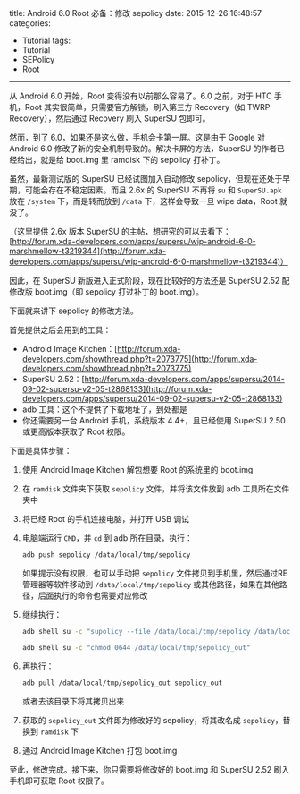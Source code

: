 title: Android 6.0 Root 必备：修改 sepolicy
date: 2015-12-26 16:48:57
categories:
- Tutorial
tags:
- Tutorial
- SEPolicy
- Root
---

从 Android 6.0 开始，Root 变得没有以前那么容易了。6.0 之前，对于 HTC 手机，Root 其实很简单，只需要官方解锁，刷入第三方 Recovery（如 TWRP Recovery），然后通过 Recovery 刷入 SuperSU 包即可。

然而，到了 6.0，如果还是这么做，手机会卡第一屏。这是由于 Google 对 Android 6.0 修改了新的安全机制导致的。解决卡屏的方法，SuperSU 的作者已经给出，就是给 boot.img 里 ramdisk 下的 sepolicy 打补丁。

虽然，最新测试版的 SuperSU 已经试图加入自动修改 sepolicy，但现在还处于早期，可能会存在不稳定因素。而且 2.6x 的 SuperSU 不再将 `su` 和 `SuperSU.apk` 放在 `/system` 下，而是转而放到 `/data` 下，这样会导致一旦 wipe data，Root 就没了。

（这里提供 2.6x 版本 SuperSU 的主帖，想研究的可以去看下：[http://forum.xda-developers.com/apps/supersu/wip-android-6-0-marshmellow-t3219344](http://forum.xda-developers.com/apps/supersu/wip-android-6-0-marshmellow-t3219344)）

因此，在 SuperSU 新版进入正式阶段，现在比较好的方法还是 SuperSU 2.52 配修改版 boot.img（即 sepolicy 打过补丁的 boot.img）。

下面就来讲下 sepolicy 的修改方法。

<!-- more -->

首先提供之后会用到的工具：

- Android Image Kitchen：[http://forum.xda-developers.com/showthread.php?t=2073775](http://forum.xda-developers.com/showthread.php?t=2073775)
- SuperSU 2.52：[http://forum.xda-developers.com/apps/supersu/2014-09-02-supersu-v2-05-t2868133](http://forum.xda-developers.com/apps/supersu/2014-09-02-supersu-v2-05-t2868133)
- adb 工具：这个不提供了下载地址了，到处都是
- 你还需要另一台 Android 手机，系统版本 4.4+，且已经使用 SuperSU 2.50 或更高版本获取了 Root 权限。

下面是具体步骤：

1. 使用 Android Image Kitchen 解包想要 Root 的系统里的 boot.img

2. 在 `ramdisk` 文件夹下获取 `sepolicy` 文件，并将该文件放到 adb 工具所在文件夹中

3. 将已经 Root 的手机连接电脑，并打开 USB 调试

4. 电脑端运行 `CMD`，并 `cd` 到 adb 所在目录，执行：

   ``` sh
   adb push sepolicy /data/local/tmp/sepolicy
   ```

   如果提示没有权限，也可以手动把 `sepolicy` 文件拷贝到手机里，然后通过RE管理器等软件移动到 `/data/local/tmp/sepolicy` 或其他路径，如果在其他路径，后面执行的命令也需要对应修改

5. 继续执行：

   ``` sh
   adb shell su -c "supolicy --file /data/local/tmp/sepolicy /data/local/tmp/sepolicy_out"
   
   adb shell su -c "chmod 0644 /data/local/tmp/sepolicy_out"
   ```

6. 再执行：

   ``` sh
   adb pull /data/local/tmp/sepolicy_out sepolicy_out
   ```

   或者去该目录下将其拷贝出来

7. 获取的 `sepolicy_out` 文件即为修改好的 sepolicy，将其改名成 `sepolicy`，替换到 `ramdisk` 下

8. 通过 Android Image Kitchen 打包 boot.img

至此，修改完成。接下来，你只需要将修改好的 boot.img 和 SuperSU 2.52 刷入手机即可获取 Root 权限了。